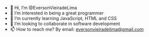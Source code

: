- 👋 Hi, I’m @EversonVieiradeLima
- 👀 I’m interested in being a great programmer
- 🌱 I’m currently learning JavaScript, HTML and CSS
- 💞️ I’m looking to collaborate in software development
- 📫 How to reach me? By email: eversonvieiradelima@gmail.com
<!---
EversonVieiradeLima/EversonVieiradeLima is a ✨ special ✨ repository because its `README.md` (this file) appears on your GitHub profie.
You can click the Preview link to take a look at your changes.
--->
